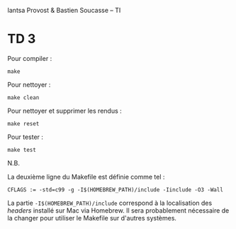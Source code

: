 Iantsa Provost & Bastien Soucasse – TI

# TD 3

Pour compiler :

```
make
```

Pour nettoyer :

```
make clean
```

Pour nettoyer et supprimer les rendus :

```
make reset
```

Pour tester :

```
make test
```

N.B.

La deuxième ligne du Makefile est définie comme tel :

```
CFLAGS := -std=c99 -g -I$(HOMEBREW_PATH)/include -Iinclude -O3 -Wall
````

La partie `-I$(HOMEBREW_PATH)/include` correspond à la localisation des _headers_ installé sur Mac via Homebrew. Il sera probablement nécessaire de la changer pour utiliser le Makefile sur d'autres systèmes.
